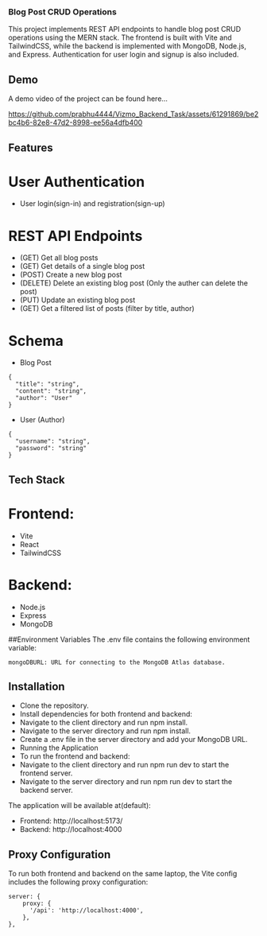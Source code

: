 ### Blog Post CRUD Operations
This project implements REST API endpoints to handle blog post CRUD operations using the MERN stack. The frontend is built with Vite and TailwindCSS, while the backend is implemented with MongoDB, Node.js, and Express. Authentication for user login and signup is also included.

## Demo
A demo video of the project can be found here...


https://github.com/prabhu4444/Vizmo_Backend_Task/assets/61291869/be2bc4b6-82e8-47d2-8998-ee56a4dfb400



## Features
# User Authentication
- User login(sign-in) and registration(sign-up)

  
# REST API Endpoints
- (GET) Get all blog posts
- (GET) Get details of a single blog post
- (POST) Create a new blog post
- (DELETE) Delete an existing blog post (Only the auther can delete the post)
- (PUT) Update an existing blog post
- (GET) Get a filtered list of posts (filter by title, author)
  
# Schema
- Blog Post
```
{
  "title": "string",
  "content": "string",
  "author": "User"
}
```
- User (Author)
```
{
  "username": "string",
  "password": "string"
}
```

## Tech Stack
# Frontend:
- Vite
- React
- TailwindCSS

# Backend:
- Node.js
- Express
- MongoDB

##Environment Variables
The .env file contains the following environment variable:
```
mongoDBURL: URL for connecting to the MongoDB Atlas database.
```
## Installation
- Clone the repository.
- Install dependencies for both frontend and backend:
- Navigate to the client directory and run npm install.
- Navigate to the server directory and run npm install.
- Create a .env file in the server directory and add your MongoDB URL.
- Running the Application
- To run the frontend and backend:
- Navigate to the client directory and run npm run dev to start the frontend server.
- Navigate to the server directory and run npm run dev to start the backend server.

The application will be available at(default):
- Frontend: http://localhost:5173/
- Backend: http://localhost:4000

## Proxy Configuration
To run both frontend and backend on the same laptop, the Vite config includes the following proxy configuration:
```
server: {
    proxy: {
      '/api': 'http://localhost:4000',
    },
},
```









